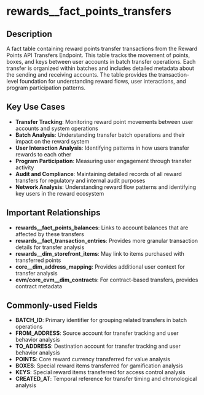 # rewards__fact_points_transfers

## Description

A fact table containing reward points transfer transactions from the Reward Points API Transfers Endpoint. This table tracks the movement of points, boxes, and keys between user accounts in batch transfer operations. Each transfer is organized within batches and includes detailed metadata about the sending and receiving accounts. The table provides the transaction-level foundation for understanding reward flows, user interactions, and program participation patterns.

## Key Use Cases

- **Transfer Tracking**: Monitoring reward point movements between user accounts and system operations
- **Batch Analysis**: Understanding transfer batch operations and their impact on the reward system
- **User Interaction Analysis**: Identifying patterns in how users transfer rewards to each other
- **Program Participation**: Measuring user engagement through transfer activity
- **Audit and Compliance**: Maintaining detailed records of all reward transfers for regulatory and internal audit purposes
- **Network Analysis**: Understanding reward flow patterns and identifying key users in the reward ecosystem

## Important Relationships

- **rewards__fact_points_balances**: Links to account balances that are affected by these transfers
- **rewards__fact_transaction_entries**: Provides more granular transaction details for transfer analysis
- **rewards__dim_storefront_items**: May link to items purchased with transferred points
- **core__dim_address_mapping**: Provides additional user context for transfer analysis
- **evm/core_evm__dim_contracts**: For contract-based transfers, provides contract metadata

## Commonly-used Fields

- **BATCH_ID**: Primary identifier for grouping related transfers in batch operations
- **FROM_ADDRESS**: Source account for transfer tracking and user behavior analysis
- **TO_ADDRESS**: Destination account for transfer tracking and user behavior analysis
- **POINTS**: Core reward currency transferred for value analysis
- **BOXES**: Special reward items transferred for gamification analysis
- **KEYS**: Special reward items transferred for access control analysis
- **CREATED_AT**: Temporal reference for transfer timing and chronological analysis 